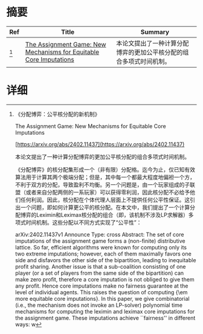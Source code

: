 # 摘要

| Ref | Title | Summary |
| --- | --- | --- |
| [^1] | [The Assignment Game: New Mechanisms for Equitable Core Imputations](https://arxiv.org/abs/2402.11437) | 本论文提出了一种计算分配博弈的更加公平核分配的组合多项式时间机制。 |

# 详细

[^1]: 《分配博弈：公平核分配的新机制》

    The Assignment Game: New Mechanisms for Equitable Core Imputations

    [https://arxiv.org/abs/2402.11437](https://arxiv.org/abs/2402.11437)

    本论文提出了一种计算分配博弈的更加公平核分配的组合多项式时间机制。

    

    《分配博弈》的核分配集形成一个（非有限）分配格。迄今为止，仅已知有效算法用于计算其两个极端分配；但是，其中每一个都最大程度地偏袒一个方，不利于双方的分配，导致盈利不均衡。另一个问题是，由一个玩家组成的子联盟（或者来自分配两侧的一系玩家）可以获得零利润，因此核分配不必给予他们任何利润。因此，核分配在个体代理人层面上不提供任何公平性保证。这引出一个问题，即如何计算更公平的核分配。在本文中，我们提出了一个计算分配博弈的Leximin和Leximax核分配的组合（即，该机制不涉及LP求解器）多项式时间机制。这些分配以不同方式实现了“公平性”：

    arXiv:2402.11437v1 Announce Type: cross  Abstract: The set of core imputations of the assignment game forms a (non-finite) distributive lattice. So far, efficient algorithms were known for computing only its two extreme imputations; however, each of them maximally favors one side and disfavors the other side of the bipartition, leading to inequitable profit sharing. Another issue is that a sub-coalition consisting of one player (or a set of players from the same side of the bipartition) can make zero profit, therefore a core imputation is not obliged to give them any profit. Hence core imputations make no fairness guarantee at the level of individual agents. This raises the question of computing {\em more equitable core imputations}.   In this paper, we give combinatorial (i.e., the mechanism does not invoke an LP-solver) polynomial time mechanisms for computing the leximin and leximax core imputations for the assignment game. These imputations achieve ``fairness'' in different ways: w
    

